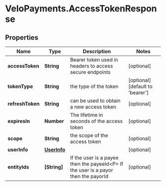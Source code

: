 # VeloPayments.AccessTokenResponse

## Properties

Name | Type | Description | Notes
------------ | ------------- | ------------- | -------------
**accessToken** | **String** | Bearer token used in headers to access secure endpoints  | [optional] 
**tokenType** | **String** | the type of the token | [optional] [default to &#39;bearer&#39;]
**refreshToken** | **String** | can be used to obtain a new access token | [optional] 
**expiresIn** | **Number** | The lifetime in seconds of the access token | [optional] 
**scope** | **String** | the scope of the access token | [optional] 
**userInfo** | [**UserInfo**](UserInfo.md) |  | [optional] 
**entityIds** | **[String]** | If the user is a payee then the payeeId&lt;P&gt; If the user is a payor then the payorId  | [optional] 


